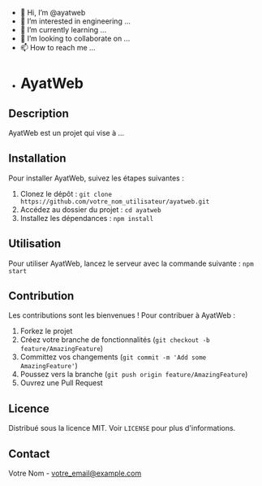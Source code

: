 - 👋 Hi, I’m @ayatweb
- 👀 I’m interested in engineering ...
- 🌱 I’m currently learning ...
- 💞️ I’m looking to collaborate on ...
- 📫 How to reach me ...
- # AyatWeb

## Description

AyatWeb est un projet qui vise à ...

## Installation

Pour installer AyatWeb, suivez les étapes suivantes :

1. Clonez le dépôt : `git clone https://github.com/votre_nom_utilisateur/ayatweb.git`
2. Accédez au dossier du projet : `cd ayatweb`
3. Installez les dépendances : `npm install`

## Utilisation

Pour utiliser AyatWeb, lancez le serveur avec la commande suivante : `npm start`

## Contribution

Les contributions sont les bienvenues ! Pour contribuer à AyatWeb :

1. Forkez le projet
2. Créez votre branche de fonctionnalités (`git checkout -b feature/AmazingFeature`)
3. Committez vos changements (`git commit -m 'Add some AmazingFeature'`)
4. Poussez vers la branche (`git push origin feature/AmazingFeature`)
5. Ouvrez une Pull Request

## Licence

Distribué sous la licence MIT. Voir `LICENSE` pour plus d'informations.

## Contact

Votre Nom - votre_email@example.com


<!---
ayatweb/ayatweb is a ✨ special ✨ repository because its `README.md` (this file) appears on your GitHub profile.
You can click the Preview link to take a look at your changes.
--->
